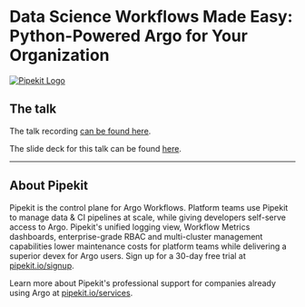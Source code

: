 # Data Science Workflows Made Easy: Python-Powered Argo for Your Organization


[![Pipekit Logo](https://raw.githubusercontent.com/pipekit/talk-demos/main/assets/images/pipekit-logo.png)](https://pipekit.io?utm_campaign=talk-demos)

## The talk
The talk recording [can be found here](https://youtu.be/hZOcj5uVQOo).

The slide deck for this talk can be found [here](assets/slide-deck.pdf).


---

## About Pipekit

Pipekit is the control plane for Argo Workflows. Platform teams use Pipekit to manage data & CI pipelines at scale, while giving developers self-serve access to Argo. Pipekit's unified logging view, Workflow Metrics dashboards, enterprise-grade RBAC and multi-cluster management capabilities lower maintenance costs for platform teams while delivering a superior devex for Argo users. Sign up for a 30-day free trial at [pipekit.io/signup](https://pipekit.io/signup?utm_campaign=talk-demos).

Learn more about Pipekit's professional support for companies already using Argo at [pipekit.io/services](https://pipekit.io/services?utm_campaign=talk-demos).

